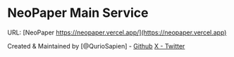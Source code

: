 # NeoPaper Main Service

URL: [NeoPaper https://neopaper.vercel.app/](https://neopaper.vercel.app)

Created & Maintained by [@QurioSapien] - [Github](https://github.com/QurioSapien) [X - Twitter](https://x.com/QurioSapien)

